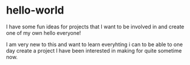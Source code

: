 # hello-world
I have some fun ideas for projects that I want to be involved in and create one of my own 
hello everyone! 

I am very new to this and want to learn everyhting i can to be able to one day create a project I have been interested in making for quite sometime now. 
